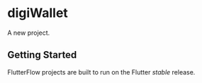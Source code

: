 # digiWallet

A new project.

## Getting Started

FlutterFlow projects are built to run on the Flutter _stable_ release.
